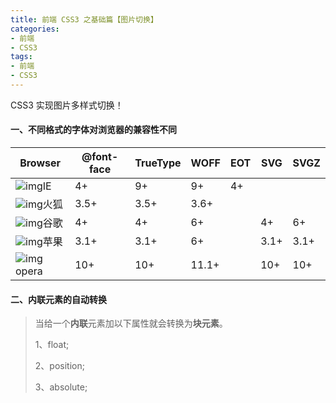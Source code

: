 ```yaml
---
title: 前端 CSS3 之基础篇【图片切换】
categories:
- 前端
- CSS3
tags:
- 前端
- CSS3
---
```


CSS3 实现图片多样式切换！

<!--more-->



#### 一、不同格式的字体对浏览器的兼容性不同

| Browser                                                      | @font-face | TrueType | WOFF  | EOT  | SVG  | SVGZ |
| ------------------------------------------------------------ | ---------- | -------- | ----- | ---- | ---- | ---- |
| ![img](https://pic002.cnblogs.com/images/2011/36987/2011020918254839.png)IE | 4+         | 9+       | 9+    | 4+   |      |      |
| ![img](https://pic002.cnblogs.com/images/2011/36987/2011020918264049.png)火狐 | 3.5+       | 3.5+     | 3.6+  |      |      |      |
| ![img](https://pic002.cnblogs.com/images/2011/36987/2011020918271360.png)谷歌 | 4+         | 4+       | 6+    |      | 4+   | 6+   |
| ![img](https://pic002.cnblogs.com/images/2011/36987/2011020918265934.png)苹果 | 3.1+       | 3.1+     | 6+    |      | 3.1+ | 3.1+ |
| ![img](https://pic002.cnblogs.com/images/2011/36987/2011020918262177.png)opera | 10+        | 10+      | 11.1+ |      | 10+  | 10+  |

#### 二、内联元素的自动转换

> 当给一个**内联**元素加以下属性就会转换为**块元素**。
>
> 1、float;
>
> 2、position;
>
> 3、absolute;

